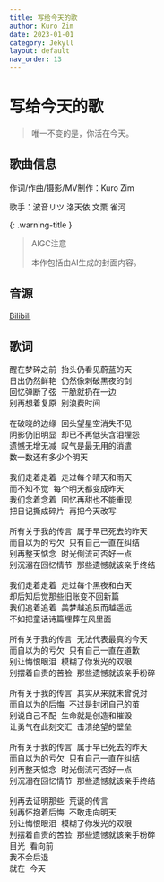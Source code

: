 ```yaml
---
title: 写给今天的歌
author: Kuro Zim
date: 2023-01-01
category: Jekyll
layout: default
nav_order: 13
---
```


# 写给今天的歌

>  唯一不变的是，你活在今天。

## 歌曲信息

作词/作曲/摄影/MV制作：Kuro Zim

歌手：波音リツ 洛天依 文栗 雀河

{: .warning-title }

> AIGC注意
>
> 本作包括由AI生成的封面内容。

## 音源

[Bilibili](https://www.bilibili.com/video/BV1L84y1s7Gp)

## 歌词

<pre>
醒在梦碎之前 抬头仍看见蔚蓝的天
日出仍然鲜艳 仍然像刺破黑夜的剑
回忆弹断了弦 干脆就扔在一边
别再想着复原 别浪费时间

在破晓的边缘 回头望星空消失不见
阴影仍旧明显 却已不再低头含泪埋怨
遗憾无增无减 叹气是最无用的消遣
数一数还有多少个明天

我们走着走着 走过每个晴天和雨天
而不知不觉 每个明天都变成昨天
我们念着念着 回忆再甜也不能重现
把日记撕成碎片 再把今天改写

所有关于我的传言 属于早已死去的昨天
而自以为的亏欠 只有自己一直在纠结
别再整天惦念 时光倒流可否好一点
别沉溺在回忆情节 那些遗憾就该亲手终结

我们走着走着 走过每个黑夜和白天
却后知后觉那些旧账变不回新篇
我们追着追着 美梦越追反而越遥远
不如把童话诗篇埋葬在风里面

所有关于我的传言 无法代表最真的今天
而自以为的亏欠 只有自己一直在道歉
别让悔恨眼泪 模糊了你发光的双眼
别摆着自责的苦脸 那些遗憾就该亲手粉碎

所有关于我的传言 其实从来就未曾说对
而自以为的后悔 不过是封闭自己的茧
别说自己不配 生命就是创造和摧毁
让勇气在此刻交汇 击溃绝望的壁垒

所有关于我的传言 属于早已死去的昨天
而自以为的亏欠 只有自己一直在纠结
别再整天惦念 时光倒流可否好一点
别沉溺在回忆情节 那些遗憾就该亲手终结

别再去证明那些 荒诞的传言
别再怀抱着后悔 不敢走向明天
别让悔恨眼泪 模糊了你发光的双眼
别摆着自责的苦脸 那些遗憾就该亲手粉碎
目光 看向前
我不会后退
就在 今天</pre>